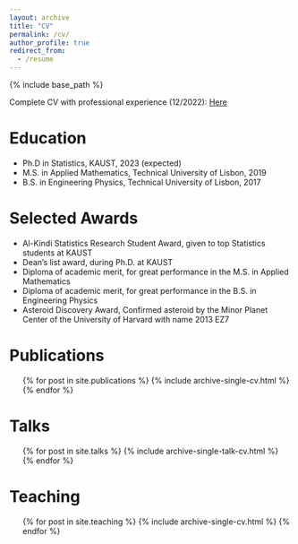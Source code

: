 ```yaml
---
layout: archive
title: "CV"
permalink: /cv/
author_profile: true
redirect_from:
  - /resume
---
```


{% include base_path %}

Complete CV with professional experience (12/2022): [Here](/assets/CV_git.pdf)

Education
======
* Ph.D in Statistics, KAUST, 2023 (expected)
* M.S. in Applied Mathematics, Technical University of Lisbon, 2019
* B.S. in Engineering Physics, Technical University of Lisbon, 2017

  
Selected Awards
======
* Al-Kindi Statistics Research Student Award, given to top Statistics students at KAUST
* Dean’s list award, during Ph.D. at KAUST
* Diploma of academic merit, for great performance in the M.S. in Applied Mathematics
* Diploma of academic merit, for great performance in the B.S. in Engineering Physics
* Asteroid Discovery Award, Confirmed asteroid by the Minor Planet Center of the University of Harvard with name 2013 EZ7

Publications
======
  <ul>{% for post in site.publications %}
    {% include archive-single-cv.html %}
  {% endfor %}</ul>
  
Talks
======
  <ul>{% for post in site.talks %}
    {% include archive-single-talk-cv.html %}
  {% endfor %}</ul>
  
Teaching
======
  <ul>{% for post in site.teaching %}
    {% include archive-single-cv.html %}
  {% endfor %}</ul>
